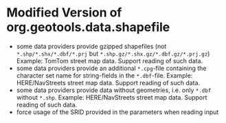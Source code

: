 # Modified Version of org.geotools.data.shapefile


 * some data providers provide gzipped shapefiles (not `*.shp/*.shx/*.dbf/*.prj` but `*.shp.gz/*.shx.gz/*.dbf.gz/*.prj.gz`) Example: TomTom street map data. Support reading of such data.
 * some data providers provide an additional `*.cpg`-file containing the character set name for string-fields in the `*.dbf`-file. Example: HERE/NavStreets street map data. Support reading of such data.
 * some data providers provide data without geometries, i.e. only  `*.dbf` without `*.shp`. Example: HERE/NavStreets street map data. Support reading of such data.
 * force usage of the SRID provided in the parameters when reading input

